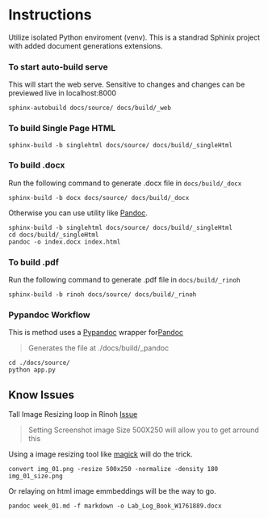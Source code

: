 # Instructions 

Utilize isolated Python enviroment (venv).
This is a standrad Sphinix project with added document generations extensions. 


### To start auto-build serve 

This will start the web serve.
Sensitive to changes and changes can be previewed live in localhost:8000

```
sphinx-autobuild docs/source/ docs/build/_web
```
### To build Single Page HTML
```
sphinx-build -b singlehtml docs/source/ docs/build/_singleHtml
```


### To build .docx 
Run the following command to generate .docx file in `docs/build/_docx`

```
sphinx-build -b docx docs/source/ docs/build/_docx
```
Otherwise you can use utility like [Pandoc](https://pandoc.org).

```
sphinx-build -b singlehtml docs/source/ docs/build/_singleHtml
cd docs/build/_singleHtml
pandoc -o index.docx index.html
```

### To build .pdf

Run the following command to generate .pdf file in `docs/build/_rinoh`
```
sphinx-build -b rinoh docs/source/ docs/build/_rinoh
```

### Pypandoc Workflow
This is method uses a [Pypandoc](https://github.com/JessicaTegner/pypandoc) wrapper for[Pandoc](https://pandoc.org)

> Generates the file at ./docs/build/_pandoc

```
cd ./docs/source/
python app.py
```

## Know Issues 

Tall Image Resizing loop in Rinoh [Issue](https://github.com/brechtm/rinohtype/issues/351)
> Setting Screenshot image Size 500X250 will allow you to get arround this

Using a image resizing tool like [magick](https://imagemagick.org) will do the trick.
```
convert img_01.png -resize 500x250 -normalize -density 180  img_01_size.png
```
Or relaying on html image emmbeddings will be the way to go.

```
pandoc week_01.md -f markdown -o Lab_Log_Book_W1761889.docx

```